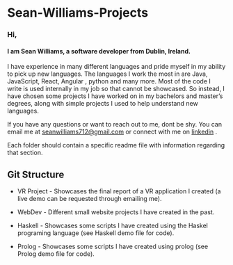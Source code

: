 # Sean-Williams-Projects

### Hi,

#### I am Sean Williams, a software developer from Dublin, Ireland.

I have experience in many different languages and pride myself in my ability to pick up new languages.
The languages I work the most in are Java, JavaScript, React, Angular , python and many more.
Most of the code I write is used internally in my job so that cannot be showcased.
So instead, I have chosen some projects I have worked on in my bachelors and master’s degrees, along with simple projects I used to help understand new languages.

If you have any questions or want to reach out to me, dont be shy.
You can email me at seanwilliams712@gmail.com or connect with me on [linkedin](http://www.linkedin.com/in/sean-williams-834525140) .

Each folder should contain a specific readme file with information regarding that section.

## Git Structure

* VR Project - Showcases the final report of a VR application I created (a live demo can be requested through emailing me).

* WebDev - Different small website projects I have created in the past.

* Haskell - Showcases some scripts I have created using the Haskel programing language (see Haskell demo file for code).

* Prolog - Showcases some scripts I have created using prolog (see Prolog demo file for code).
